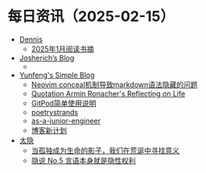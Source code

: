 ﻿# 每日资讯（2025-02-15）

- [Dennis](https://www.domon.cn/rss/)
  - [2025年1月阅读书摘](https://www.domon.cn/2025-1yue-yue-du-shu-zhai/)
- [Josherich’s Blog](https://www.josherich.me/feed.xml)
  - [](https://josherich.me/2025-02-09-software-supernova-lovables-superhuman-full-stack-engineer-to-transform-idea-to-app-in-seconds)
- [Yunfeng's Simple Blog](https://vra.github.io/atom.xml)
  - [Neovim conceal机制导致markdown语法隐藏的问题](http://vra.github.io/2025/02/15/neovim-markdown-conceal-issue/)
  - [Quotation Armin Ronacher's Reflecting on Life](http://vra.github.io/2025/02/15/reflect-on-life/)
  - [GitPod简单使用说明](http://vra.github.io/2025/02/15/gitpod-intro/)
  - [poetrystrands](http://vra.github.io/2025/02/15/poetrystrands/)
  - [as-a-junior-engineer](http://vra.github.io/2025/02/15/as-a-junior-engineer/)
  - [博客新计划](http://vra.github.io/2025/02/15/blog-new-plan-2025/)
- [太隐](https://wangyurui.com/feed.xml)
  - [当孤独成为生命的影子，我们在荒诞中寻找意义](https://wangyurui.com/posts/gu-du-shi-sheng-ming-yong-yuan-de-ying-zi-b6e1ba6d)
  - [隐说 No.5 言语本身就是隐性权利](https://wangyurui.com/posts/yin-shuo-no-5-2025nian-qi-dai-de-shu-1a1c9957)

